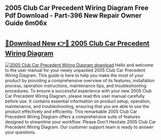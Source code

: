 ## 2005 Club Car Precedent Wiring Diagram Free Pdf Download - Part-396 New Repair Owner Guide 6m06x

# <h2><a href="http://dfm3js.blite.top/?on=2005+Club+Car+Precedent+Wiring+Diagram">🔗Download New 👉🔴 2005 Club Car Precedent Wiring Diagram</a></h2>

[![2005 Club Car Precedent Wiring Diagram download](https://i.imgur.com/lujVjoI.png)](http://dfm3js.blite.top/?on=2005+Club+Car+Precedent+Wiring+Diagram)
Hello and welcome to the user manual for your newly unpacked 2005 Club Car Precedent Wiring Diagram. This guide is here to help you make the most of your product by providing a comprehensive overview of its features, installation process, operation instructions, maintenance tips, and troubleshooting procedures. To ensure a successful experience with your new 2005 Club Car Precedent Wiring Diagram, please read this user manual carefully before use. It contains essential information on product setup, operation, maintenance, and troubleshooting, ensuring that you are able to use the product effectively and efficiently. This remarkable 2005 Club Car Precedent Wiring Diagram offers a comprehensive suite of features designed to streamline your workflow. Please Don't Hesitate 2005 Club Car Precedent Wiring Diagram. Our customer support team is ready to answer your questions.
